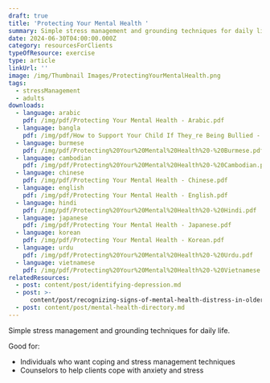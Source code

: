 ```yaml
---
draft: true
title: 'Protecting Your Mental Health '
summary: Simple stress management and grounding techniques for daily life
date: 2024-06-30T04:00:00.000Z
category: resourcesForClients
typeOfResource: exercise
type: article
linkUrl: ''
image: /img/Thumbnail Images/ProtectingYourMentalHealth.png
tags:
  - stressManagement
  - adults
downloads:
  - language: arabic
    pdf: /img/pdf/Protecting Your Mental Health - Arabic.pdf
  - language: bangla
    pdf: /img/pdf/How to Support Your Child If They_re Being Bullied - Bangla.pdf
  - language: burmese
    pdf: /img/pdf/Protecting%20Your%20Mental%20Health%20-%20Burmese.pdf
  - language: cambodian
    pdf: /img/pdf/Protecting%20Your%20Mental%20Health%20-%20Cambodian.pdf
  - language: chinese
    pdf: /img/pdf/Protecting Your Mental Health - Chinese.pdf
  - language: english
    pdf: /img/pdf/Protecting Your Mental Health - English.pdf
  - language: hindi
    pdf: /img/pdf/Protecting%20Your%20Mental%20Health%20-%20Hindi.pdf
  - language: japanese
    pdf: /img/pdf/Protecting Your Mental Health - Japanese.pdf
  - language: korean
    pdf: /img/pdf/Protecting Your Mental Health - Korean.pdf
  - language: urdu
    pdf: /img/pdf/Protecting%20Your%20Mental%20Health%20-%20Urdu.pdf
  - language: vietnamese
    pdf: /img/pdf/Protecting%20Your%20Mental%20Health%20-%20Vietnamese.pdf
relatedResources:
  - post: content/post/identifying-depression.md
  - post: >-
      content/post/recognizing-signs-of-mental-health-distress-in-older-adults.md
  - post: content/post/mental-health-directory.md
---
```


Simple stress management and grounding techniques for daily life.

Good for:

* Individuals who want coping and stress management techniques
* Counselors to help clients cope with anxiety and stress
